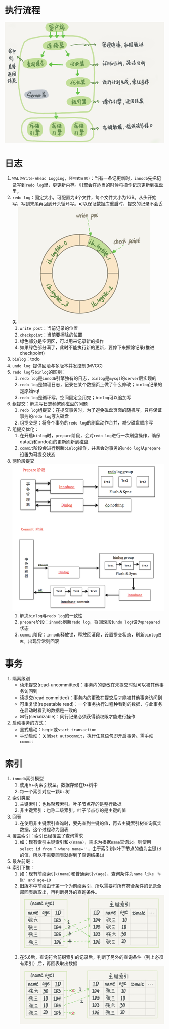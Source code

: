 # 执行流程
![](./images/执行流程.png)
# 日志
1. `WAL(Write-Ahead Logging, 预写式日志)`：当有一条记更新时，`innodb`先把记录写到`redo log`里，更更新内存。引擎会在适当的时候将操作记录更新到磁盘里。
2. `redo log`：固定大小，可配置为4个文件，每个文件大小为1GB。从头开始写，写到末尾再回到开头循环写。可以保证数据库重启时，提交的记录不会丢失
![](./images/redolog.png)
   1. `write post`：当前记录的位置
   2. `checkpoint`：当前要擦除的位置
   3. 绿色部分是空闲区，可以用来记录新的操作
   4. 如果绿色部分满了，此时不能执行新的更新，要停下来擦除记录(推进checkpoint)
1. `binlog`：todo
2. `undo log`: 提供回滚与多版本并发控制(MVCC)
3. `redo log`与`binlog`的区别：
   1. `redo log`是`innodb`引擎独有的日志，`binlog`是`mysql`的`server`层实现的
   2. `redo log`是物理日志，记录在某个数据页上做了什么修改；`binlog`记录的是原始sql
   3. `redo log`是循环写，空间固定会用完；`binlog`可以追加写
4. 组提交：解决写日志频繁刷磁盘的问题
   1. `redo log`组提交：在提交事务时，为了避免磁盘页面的随机写，只将保证事务的`redo log`写入磁盘
   2. 组提交是：将多个事务的`redo log`的刷盘动作合并，减少磁盘顺序写
5. 组提交优化：
   1. 在开启`binlog`时，`prepare`阶段，会对`redo log`进行一次刷盘操作，确保data页和undo页的更新刷新到磁盘
   2. `commit`阶段会进行刷新`binlog`操作，并且会对事务的`undo log`从`prepare`设置为可提交状态
6. 两阶段提交
![](./images/两阶段提交.png)
   1. 解决`binlog`与`redo log`的一致性
   2. `prepare`阶段：`innodb`刷新`redo log`，将回滚段(`undo log`)设为`prepared`状态
   3. `commit`阶段：`innodb`释放锁，释放回滚段，设置提交状态，刷新`binlog日志`。出现异常则回滚
# 事务
1. 隔离级别
   * 读未提交(read-uncommitted)：事务内的更改在未提交时就可以被其他事务访问到
   * 读提交(read committed)：事务内的更改在提交后才能被其他事务访问到
   * 可重复读(repeatable read)：一个事务执行过程种看到的数据，与此事务在启动时看到的数据是一致的
   * 串行(serializable)：同行记录必须获得锁权限才能进行操作
2. 启动事务的方式：
   * 显式启动：`begin`或`start transaction`
   * 手动启动：关闭`set autocommit`，执行任意语句即开启事务。需手动`commit`
# 索引
1. `innodb`索引模型
   1. 使用b+树索引模型，数据存储在b+树中
   2. 每一个索引对应一颗b+树
2. 索引类型
   1. 主键索引：也称聚簇索引。叶子节点存的是整行数据
   2. 非主键索引：也称二级索引。叶子节点存的是主键的值
3. 回表
   1. 在使用非主键索引查询时，要先查到主键的值，再去主键索引树查询真实数据，这个过程称为回表
4. 覆盖索引：索引已经覆盖了查询需求
   1. 如：现有索引主键索引和`k(name)`，需求为根据`name`查询`id`。则使用`select id from T where name=''`，由于索引树`k`叶子节点的值为主键`id`的值，所以不需要回表就得到了查询结果`id`
5. 最左前缀：
6. 索引下推：
   1. 如：现有前缀索引`k(name)`和普通索引`v(age)`，查询条件为`name like '%张' and age=10`
   2. 旧版本中前缀由于第一个为前缀索引，所以需要将所有符合条件的记录全部回表后取出，再判断另外的查询条件。
    ![](./images/未索引下推.png)
   3. 在5.6后，查询符合前缀索引的记录后，判断了另外的查询条件（列上必须有索引）后，再回表取出数据
    ![](./images/索引下推.png)